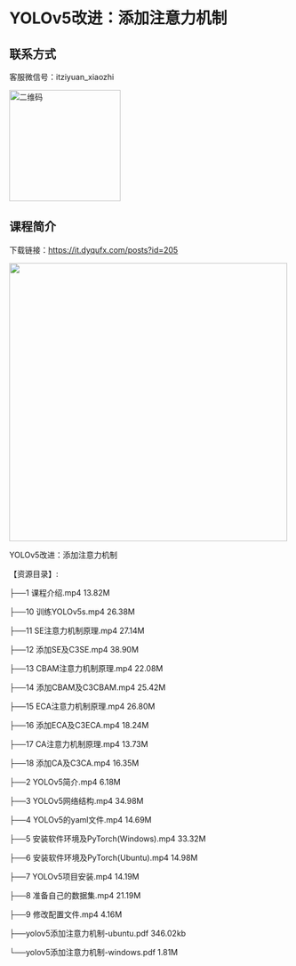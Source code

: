 # YOLOv5改进：添加注意力机制

## 联系方式

客服微信号：itziyuan_xiaozhi

<img src="https://ziyuanyun.oss-cn-guangzhou.aliyuncs.com/common/20240614073449/666b82192834a.jpg" width="200" height="200" alt="二维码">

## 课程简介

下载链接：https://it.dyqufx.com/posts?id=205

<img src="https://ziyuanyun.oss-cn-guangzhou.aliyuncs.com/yun/20240515151701/6644616dc1cab.jpg" width="500" alt="">

  YOLOv5改进：添加注意力机制



 【资源目录】:

 ├──1 课程介绍.mp4 13.82M

 ├──10 训练YOLOv5s.mp4 26.38M

 ├──11 SE注意力机制原理.mp4 27.14M

 ├──12 添加SE及C3SE.mp4 38.90M

 ├──13 CBAM注意力机制原理.mp4 22.08M

 ├──14 添加CBAM及C3CBAM.mp4 25.42M

 ├──15 ECA注意力机制原理.mp4 26.80M

 ├──16 添加ECA及C3ECA.mp4 18.24M

 ├──17 CA注意力机制原理.mp4 13.73M

 ├──18 添加CA及C3CA.mp4 16.35M

 ├──2 YOLOv5简介.mp4 6.18M

 ├──3 YOLOv5网络结构.mp4 34.98M

 ├──4 YOLOv5的yaml文件.mp4 14.69M

 ├──5 安装软件环境及PyTorch(Windows).mp4 33.32M

 ├──6 安装软件环境及PyTorch(Ubuntu).mp4 14.98M

 ├──7 YOLOv5项目安装.mp4 14.19M

 ├──8 准备自己的数据集.mp4 21.19M

 ├──9 修改配置文件.mp4 4.16M

 ├──yolov5添加注意力机制-ubuntu.pdf 346.02kb

 └──yolov5添加注意力机制-windows.pdf 1.81M

  